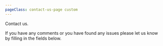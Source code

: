 ```yaml
---
pageClass: contact-us-page custom
---
```


<contact-us-form/>

<cta-2-col
    :sectionClass="'cta-cards-block__contact-us'"
    :ctaCards="[
        {
            title: 'FAQ',
            text: 'Seach for an answer for your question.',
            link: '/faq',
            linkText: 'Go to FAQ',
        },
        {
            title: 'Glossary',
            text: 'Use the glossary here to find answers to your questions.',
            link: '/glossary',
            linkText: 'Go to Glossary',
        }
    ]"
/>

<div class="text-hidden">
  <p>Contact us.</p>
  <p>If you have any comments or you have found any issues please let us know by filling in the fields below.</p>
</div>
